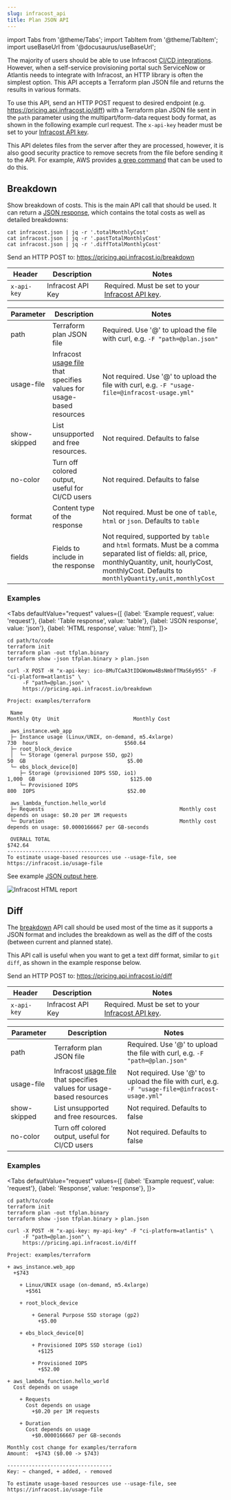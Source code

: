 ```yaml
---
slug: infracost_api
title: Plan JSON API
---
```


import Tabs from '@theme/Tabs';
import TabItem from '@theme/TabItem';
import useBaseUrl from '@docusaurus/useBaseUrl';

The majority of users should be able to use Infracost [CI/CD integrations](/docs/integrations/cicd/). However, when a self-service provisioning portal such ServiceNow or Atlantis needs to integrate with Infracost, an HTTP library is often the simplest option. This API accepts a Terraform plan JSON file and returns the results in various formats.

To use this API, send an HTTP POST request to desired endpoint (e.g. https://pricing.api.infracost.io/diff) with a Terraform plan JSON file sent in the `path` parameter using the multipart/form-data request body format, as shown in the following example curl request. The `x-api-key` header must be set to your [Infracost API key](/docs/#2-get-api-key).

This API deletes files from the server after they are processed, however, it is also good security practice to remove secrets from the file before sending it to the API. For example, AWS provides [a grep command](https://gist.github.com/alikhajeh1/f2c3f607c44dabc70c73e04d47bb1307) that can be used to do this.

## Breakdown

Show breakdown of costs. This is the main API call that should be used. It can return a [JSON response](/docs/features/json_output_format/), which contains the total costs as well as detailed breakdowns:
```
cat infracost.json | jq -r '.totalMonthlyCost'
cat infracost.json | jq -r '.pastTotalMonthlyCost'
cat infracost.json | jq -r '.diffTotalMonthlyCost'
```

Send an HTTP POST to: https://pricing.api.infracost.io/breakdown

| Header | Description | Notes |
| ---       | ---         | ---   |
| `x-api-key` | Infracost API Key | Required.  Must be set to your [Infracost API key](/docs/#2-get-api-key). |

| Parameter | Description | Notes |
| ---       | ---         | ---   |
| path | Terraform plan JSON file | Required. Use '@' to upload the file with curl, e.g. `-F "path=@plan.json"` |
| usage-file | Infracost [usage file](/docs/features/usage_based_resources) that specifies values for usage-based resources | Not required. Use '@' to upload the file with curl, e.g. `-F "usage-file=@infracost-usage.yml"` |
| show-skipped | List unsupported and free resources. | Not required. Defaults to false |
| no-color | Turn off colored output, useful for CI/CD users | Not required. Defaults to false |
| format | Content type of the response | Not required.  Must be one of `table`, `html` or `json`.  Defaults to `table` |
| fields | Fields to include in the response | Not required, supported by `table` and `html` formats.  Must be a comma separated list of fields: all, price, monthlyQuantity, unit, hourlyCost, monthlyCost.  Defaults to `monthlyQuantity,unit,monthlyCost` |

### Examples

<Tabs
defaultValue="request"
values={[
{label: 'Example request', value: 'request'},
{label: 'Table response', value: 'table'},
{label: 'JSON response', value: 'json'},
{label: 'HTML response', value: 'html'},
]}>
<TabItem value="request">

  ```shell
  cd path/to/code
  terraform init
  terraform plan -out tfplan.binary
  terraform show -json tfplan.binary > plan.json

  curl -X POST -H "x-api-key: ico-8MuTCaA3tIDGWomw4BsNmbfTMaS6y955" -F "ci-platform=atlantis" \
       -F "path=@plan.json" \
       https://pricing.api.infracost.io/breakdown
  ```

  </TabItem>
  <TabItem value="table">

  ```text
  Project: examples/terraform
  
   Name                                                           Monthly Qty  Unit                        Monthly Cost 
                                                                                                                        
   aws_instance.web_app                                                                                                 
   ├─ Instance usage (Linux/UNIX, on-demand, m5.4xlarge)                  730  hours                            $560.64 
   ├─ root_block_device                                                                                                 
   │  └─ Storage (general purpose SSD, gp2)                                50  GB                                 $5.00 
   └─ ebs_block_device[0]                                                                                               
      ├─ Storage (provisioned IOPS SSD, io1)                            1,000  GB                               $125.00 
      └─ Provisioned IOPS                                                 800  IOPS                              $52.00 
                                                                                                                        
   aws_lambda_function.hello_world                                                                                      
   ├─ Requests                                            Monthly cost depends on usage: $0.20 per 1M requests          
   └─ Duration                                            Monthly cost depends on usage: $0.0000166667 per GB-seconds   
                                                                                                                        
   OVERALL TOTAL                                                                                                $742.64 
  ----------------------------------
  To estimate usage-based resources use --usage-file, see https://infracost.io/usage-file
  ```

  </TabItem>
  <TabItem value="json">

  See example [JSON output here](/docs/features/json_output_format/).

  </TabItem>
  <TabItem value="html">
    <img src={useBaseUrl("img/screenshots/html_report.png")} alt="Infracost HTML report" />
  </TabItem>
</Tabs>

## Diff 

The [breakdown](#breakdown) API call should be used most of the time as it supports a JSON format and includes the breakdown as well as the diff of the costs (between current and planned state).

This API call is useful when you want to get a text diff format, similar to `git diff`, as shown in the example response below.

Send an HTTP POST to: https://pricing.api.infracost.io/diff

| Header | Description | Notes |
| ---       | ---         | ---   |
| `x-api-key` | Infracost API Key | Required.  Must be set to your [Infracost API key](/docs/#2-get-api-key). |

| Parameter | Description | Notes |
| ---       | ---         | ---   |
| path | Terraform plan JSON file | Required. Use '@' to upload the file with curl, e.g. `-F "path=@plan.json"` |
| usage-file | Infracost [usage file](/docs/features/usage_based_resources) that specifies values for usage-based resources | Not required. Use '@' to upload the file with curl, e.g. `-F "usage-file=@infracost-usage.yml"` |
| show-skipped | List unsupported and free resources. | Not required. Defaults to false |
| no-color | Turn off colored output, useful for CI/CD users | Not required. Defaults to false |

### Examples

<Tabs
  defaultValue="request"
  values={[
    {label: 'Example request', value: 'request'},
    {label: 'Response', value: 'response'},
  ]}>
  <TabItem value="request">

  ```shell
  cd path/to/code
  terraform init
  terraform plan -out tfplan.binary
  terraform show -json tfplan.binary > plan.json

  curl -X POST -H "x-api-key: my-api-key" -F "ci-platform=atlantis" \
       -F "path=@plan.json" \
       https://pricing.api.infracost.io/diff
  ```

  </TabItem>
  <TabItem value="response">

  ```text
  Project: examples/terraform

  + aws_instance.web_app
    +$743

      + Linux/UNIX usage (on-demand, m5.4xlarge)
        +$561

      + root_block_device

          + General Purpose SSD storage (gp2)
            +$5.00

      + ebs_block_device[0]

          + Provisioned IOPS SSD storage (io1)
            +$125

          + Provisioned IOPS
            +$52.00

  + aws_lambda_function.hello_world
    Cost depends on usage

      + Requests
        Cost depends on usage
          +$0.20 per 1M requests

      + Duration
        Cost depends on usage
          +$0.0000166667 per GB-seconds

  Monthly cost change for examples/terraform
  Amount:  +$743 ($0.00 -> $743)

  ----------------------------------
  Key: ~ changed, + added, - removed

  To estimate usage-based resources use --usage-file, see https://infracost.io/usage-file
  ```

  </TabItem>
</Tabs>

